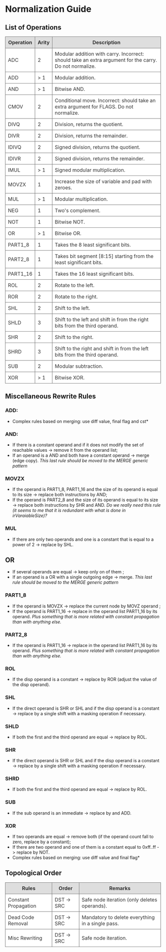 <style media="screen" type="text/css">
	table {
		color:#333333;
		border-width: 1px;
		border-color: #666666;
		border-collapse: collapse;
	}
	table th {
		border-width: 1px;
		padding: 8px;
		border-style: solid;
		border-color: #666666;
		background-color: #dedede;
	}
	table td {
		border-width: 1px;
		padding: 8px;
		border-style: solid;
		border-color: #666666;
		background-color: #ffffff;
	}
</style>

# Normalization Guide

## List of Operations

| Operation | Arity | Description |
| --------- | ----- | ----------- |
| ADC | 2 | Modular addition with carry. Incorrect: should take an extra argument for the carry. Do not normalize. |
| ADD | > 1 | Modular addition. |
| AND | > 1 | Bitwise AND. |
| CMOV | 2 | Conditional move. Incorrect: should take an extra argument for FLAGS. Do not normalize. |
| DIVQ | 2 | Division, returns the quotient. |
| DIVR | 2 | Division, returns the remainder. |
| IDIVQ | 2 | Signed division, returns the quotient. |
| IDIVR | 2 | Signed division, returns the remainder. |
| IMUL | > 1 | Signed modular multiplication. |
| MOVZX | 1 | Increase the size of variable and pad with zeroes.|
| MUL | > 1 | Modular multiplication. |
| NEG | 1 | Two's complement.|
| NOT | 1 | Bitwise NOT. |
| OR | > 1 | Bitwise OR. |
| PART1_8 | 1 | Takes the 8 least significant bits. |
| PART2_8 | 1 | Takes bit segment [8:15] starting from the least significant bits. |
| PART1_16 | 1 | Takes the 16 least significant bits. |
| ROL | 2 | Rotate to the left. |
| ROR | 2 | Rotate to the right. |
| SHL | 2 | Shift to the left. |
| SHLD | 3 | Shift to the left and shift in from the right bits from the third operand. |
| SHR | 2 | Shift to the right. |
| SHRD | 3 | Shift to the right and shift in from the left bits from the third operand. |
| SUB | 2 | Modular subtraction. |
| XOR | > 1 | Bitwise XOR. |

## Miscellaneous Rewrite Rules

### ADD:
* Complex rules based on merging: use diff value, final flag and cst*

### AND:
* If there is a constant operand and if it does not modify the set of reachable values -> remove it from the operand list;
* If an operand is a AND and both have a constant operand -> merge (edge copy).
*This last rule should be moved to the MERGE generic pattern*

### MOVZX 
* If the operand is PART1_8, PART1_16 and the size of its operand is equal to its size -> replace both instructions by AND;
* If the operand is PART2_8 and the size of its operand is equal to its size -> replace both instructions by SHR and AND.
*Do we really need this rule (it seems to me that it is redundant with what is done in irVaraiableSize)?*

### MUL
* If there are only two operands and one is a constant that is equal to a power of 2 -> replace by SHL.

## OR
* If several operands are equal -> keep only on of them ;
* If an operand is a OR with a single outgoing edge -> merge.
*This last rule should be moved to the MERGE generic pattern*

### PART1_8
* If the operand is MOVZX -> replace the current node by MOVZ operand ;
* If the operand is PART1_16 -> replace in the operand list PART1_16 by its operand.
*Plus something that is more related with constant propagation than with anything else.*

### PART2_8
* If the operand is PART1_16 -> replace in the operand list PART1_16 by its operand.
*Plus something that is more related with constant propagation than with anything else.*

### ROL
* If the disp operand is a constant -> replace by ROR (adjust the value of the disp operand).

### SHL
* If the direct operand is SHR or SHL and if the disp operand is a constant -> replace by a single shift with a masking operation if necessary.

### SHLD
* If both the first and the third operand are equal -> replace by ROL.

### SHR
* If the direct operand is SHR or SHL and if the disp operand is a constant -> replace by a single shift with a masking operation if necessary.

### SHRD
* If both the first and the third operand are equal -> replace by ROL.


### SUB
* If the sub operand is an immediate -> replace by and ADD.

### XOR
* If two operands are equal -> remove both (if the operand count fall to zero, replace by a constant);
* If there are two operand and one of them is a constant equal to 0xff..ff -> replace by NOT.
* Complex rules based on merging: use diff value and final flag*


## Topological Order

| Rules | Order | Remarks |
| ----- | ----- | ------- |
| Constant Propagation | DST -> SRC | Safe node iteration (only deletes operands). |
| Dead Code Removal | DST -> SRC | Mandatory to delete everything in a single pass. |
| Misc Rewriting | DST -> SRC | Safe node iteration. |



